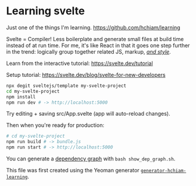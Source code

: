 # Learning svelte

Just one of the things I'm learning. <https://github.com/hchiam/learning>

Svelte = Compiler! Less boilerplate and generate small files at build time instead of at run time. For me, it's like React in that it goes one step further in the trend: logically group together related JS, markup, [_and style_](https://css-tricks.com/what-i-like-about-writing-styles-with-svelte).

Learn from the interactive tutorial: <https://svelte.dev/tutorial>

Setup tutorial: <https://svelte.dev/blog/svelte-for-new-developers>

```bash
npx degit sveltejs/template my-svelte-project
cd my-svelte-project
npm install
npm run dev # -> http://localhost:5000
```

Try editing + saving src/App.svelte (app will auto-reload changes).

Then when you're ready for production:

```bash
# cd my-svelte-project
npm run build # -> bundle.js
npm run start # -> http://localhost:5000
```

You can generate a [dependency graph](https://github.com/hchiam/learning-dependency-cruiser) with `bash show_dep_graph.sh`.

This file was first created using the Yeoman generator [`generator-hchiam-learning`](https://www.npmjs.com/package/generator-hchiam-learning).

